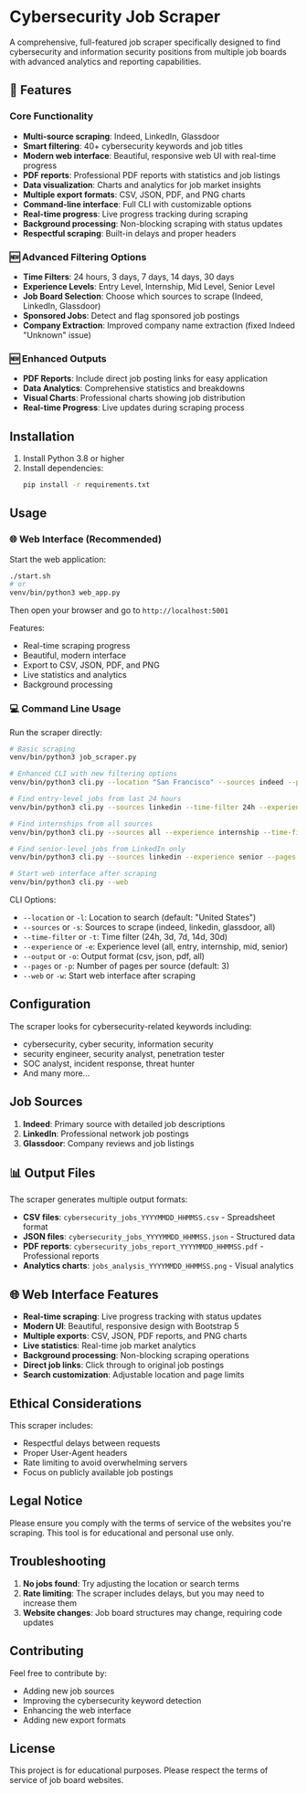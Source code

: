 # Cybersecurity Job Scraper

A comprehensive, full-featured job scraper specifically designed to find cybersecurity and information security positions from multiple job boards with advanced analytics and reporting capabilities.

## 🚀 Features

### Core Functionality
- **Multi-source scraping**: Indeed, LinkedIn, Glassdoor
- **Smart filtering**: 40+ cybersecurity keywords and job titles
- **Modern web interface**: Beautiful, responsive web UI with real-time progress
- **PDF reports**: Professional PDF reports with statistics and job listings
- **Data visualization**: Charts and analytics for job market insights
- **Multiple export formats**: CSV, JSON, PDF, and PNG charts
- **Command-line interface**: Full CLI with customizable options
- **Real-time progress**: Live progress tracking during scraping
- **Background processing**: Non-blocking scraping with status updates
- **Respectful scraping**: Built-in delays and proper headers

### 🆕 Advanced Filtering Options
- **Time Filters**: 24 hours, 3 days, 7 days, 14 days, 30 days
- **Experience Levels**: Entry Level, Internship, Mid Level, Senior Level
- **Job Board Selection**: Choose which sources to scrape (Indeed, LinkedIn, Glassdoor)
- **Sponsored Jobs**: Detect and flag sponsored job postings
- **Company Extraction**: Improved company name extraction (fixed Indeed "Unknown" issue)

### 🆕 Enhanced Outputs
- **PDF Reports**: Include direct job posting links for easy application
- **Data Analytics**: Comprehensive statistics and breakdowns
- **Visual Charts**: Professional charts showing job distribution
- **Real-time Progress**: Live updates during scraping process

## Installation

1. Install Python 3.8 or higher
2. Install dependencies:
   ```bash
   pip install -r requirements.txt
   ```

## Usage

### 🌐 Web Interface (Recommended)

Start the web application:
```bash
./start.sh
# or
venv/bin/python3 web_app.py
```

Then open your browser and go to `http://localhost:5001`

Features:
- Real-time scraping progress
- Beautiful, modern interface
- Export to CSV, JSON, PDF, and PNG
- Live statistics and analytics
- Background processing

### 💻 Command Line Usage

Run the scraper directly:
```bash
# Basic scraping
venv/bin/python3 job_scraper.py

# Enhanced CLI with new filtering options
venv/bin/python3 cli.py --location "San Francisco" --sources indeed --pages 3 --output pdf

# Find entry-level jobs from last 24 hours
venv/bin/python3 cli.py --sources linkedin --time-filter 24h --experience entry

# Find internships from all sources
venv/bin/python3 cli.py --sources all --experience internship --time-filter 7d

# Find senior-level jobs from LinkedIn only
venv/bin/python3 cli.py --sources linkedin --experience senior --pages 5

# Start web interface after scraping
venv/bin/python3 cli.py --web
```

CLI Options:
- `--location` or `-l`: Location to search (default: "United States")
- `--sources` or `-s`: Sources to scrape (indeed, linkedin, glassdoor, all)
- `--time-filter` or `-t`: Time filter (24h, 3d, 7d, 14d, 30d)
- `--experience` or `-e`: Experience level (all, entry, internship, mid, senior)
- `--output` or `-o`: Output format (csv, json, pdf, all)
- `--pages` or `-p`: Number of pages per source (default: 3)
- `--web` or `-w`: Start web interface after scraping

## Configuration

The scraper looks for cybersecurity-related keywords including:
- cybersecurity, cyber security, information security
- security engineer, security analyst, penetration tester
- SOC analyst, incident response, threat hunter
- And many more...

## Job Sources

1. **Indeed**: Primary source with detailed job descriptions
2. **LinkedIn**: Professional network job postings
3. **Glassdoor**: Company reviews and job listings

## 📊 Output Files

The scraper generates multiple output formats:

- **CSV files**: `cybersecurity_jobs_YYYYMMDD_HHMMSS.csv` - Spreadsheet format
- **JSON files**: `cybersecurity_jobs_YYYYMMDD_HHMMSS.json` - Structured data
- **PDF reports**: `cybersecurity_jobs_report_YYYYMMDD_HHMMSS.pdf` - Professional reports
- **Analytics charts**: `jobs_analysis_YYYYMMDD_HHMMSS.png` - Visual analytics

## 🌐 Web Interface Features

- **Real-time scraping**: Live progress tracking with status updates
- **Modern UI**: Beautiful, responsive design with Bootstrap 5
- **Multiple exports**: CSV, JSON, PDF reports, and PNG charts
- **Live statistics**: Real-time job market analytics
- **Background processing**: Non-blocking scraping operations
- **Direct job links**: Click through to original job postings
- **Search customization**: Adjustable location and page limits

## Ethical Considerations

This scraper includes:
- Respectful delays between requests
- Proper User-Agent headers
- Rate limiting to avoid overwhelming servers
- Focus on publicly available job postings

## Legal Notice

Please ensure you comply with the terms of service of the websites you're scraping. This tool is for educational and personal use only.

## Troubleshooting

1. **No jobs found**: Try adjusting the location or search terms
2. **Rate limiting**: The scraper includes delays, but you may need to increase them
3. **Website changes**: Job board structures may change, requiring code updates

## Contributing

Feel free to contribute by:
- Adding new job sources
- Improving the cybersecurity keyword detection
- Enhancing the web interface
- Adding new export formats

## License

This project is for educational purposes. Please respect the terms of service of job board websites.
